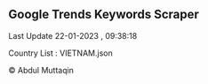 

## Google Trends Keywords Scraper 
 
Last Update 22-01-2023 , 09:38:18

Country List :
VIETNAM.json



© Abdul Muttaqin 
